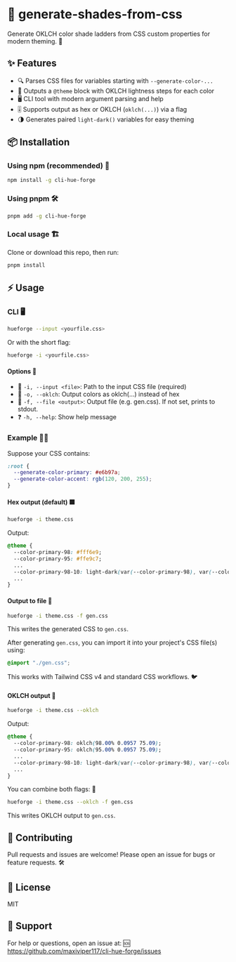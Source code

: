 
# 🎨 generate-shades-from-css

Generate OKLCH color shade ladders from CSS custom properties for modern theming. 🌈

## ✨ Features
- 🔍 Parses CSS files for variables starting with `--generate-color-...`
- 🧩 Outputs a `@theme` block with OKLCH lightness steps for each color
- 🖥️ CLI tool with modern argument parsing and help
- 🎚️ Supports output as hex or OKLCH (`oklch(...)`) via a flag
- 🌗 Generates paired `light-dark()` variables for easy theming

## 📦 Installation

### Using npm (recommended) 🚀
```sh
npm install -g cli-hue-forge
```

### Using pnpm 🛠️
```sh
pnpm add -g cli-hue-forge
```

### Local usage 🏗️
Clone or download this repo, then run:
```sh
pnpm install
```

## ⚡ Usage


### CLI 🖥️
```sh
hueforge --input <yourfile.css>
```
Or with the short flag:
```sh
hueforge -i <yourfile.css>
```


#### Options 📝
- 📂 `-i, --input <file>`: Path to the input CSS file (required)
- 🧪 `-o, --oklch`: Output colors as oklch(...) instead of hex
- 📄 `-f, --file <output>`: Output file (e.g. gen.css). If not set, prints to stdout.
- ❓ `-h, --help`: Show help message

### Example 🧑‍💻
Suppose your CSS contains:
```css
:root {
  --generate-color-primary: #e6b97a;
  --generate-color-accent: rgb(120, 200, 255);
}
```



#### Hex output (default) 🟪
```sh
hueforge -i theme.css
```
Output:
```css
@theme {
  --color-primary-98: #fff6e9;
  --color-primary-95: #ffe9c7;
  ...
  --color-primary-98-10: light-dark(var(--color-primary-98), var(--color-primary-10));
  ...
}
```



#### Output to file 💾
```sh
hueforge -i theme.css -f gen.css
```
This writes the generated CSS to `gen.css`.

After generating `gen.css`, you can import it into your project's CSS file(s) using:
```css
@import "./gen.css";
```
This works with Tailwind CSS v4 and standard CSS workflows. 🐦



#### OKLCH output 🌈
```sh
hueforge -i theme.css --oklch
```
Output:
```css
@theme {
  --color-primary-98: oklch(98.00% 0.0957 75.09);
  --color-primary-95: oklch(95.00% 0.0957 75.09);
  ...
  --color-primary-98-10: light-dark(var(--color-primary-98), var(--color-primary-10));
  ...
}
```


You can combine both flags: 🧃
```sh
hueforge -i theme.css --oklch -f gen.css
```
This writes OKLCH output to `gen.css`.

## 🤝 Contributing
Pull requests and issues are welcome! Please open an issue for bugs or feature requests. 🛠️

## 📄 License
MIT

## 💬 Support
For help or questions, open an issue at: 🆘
https://github.com/maxiviper117/cli-hue-forge/issues
